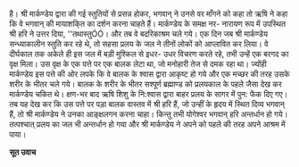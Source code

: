 है। श्री मार्कण्डेय द्वारा की गई स्तुतियों से प्रसन्न होकर, भगवान् ने उनसे वर माँगने को कहा तो ऋषि ने कहा कि वे भगवान् की मायाशकि्त का दर्शन करना चाहते हैं। मार्कण्डेय के समक्ष नर- नारायण रूप में उपस्थित श्री हरि ने उत्तर दिया, ''तथास्तुÓÓ। और तब वे बदरिकाश्रम चले गये। एक दिन जब श्री मार्कण्डेय सन्ध्याकालीन स्तुति कर रहे थे, तो सहसा प्रलय के जल ने तीनों लोकों को आप्लावित कर लिया। वे दीर्घकाल तक अकेले ही इस जल में बड़ी मुश्किल से इधर- उधर विचरण करते रहे, तभी उन्हें एक बरगद का वृक्ष मिला। उस वृक्ष के एक पत्ते पर एक बालक लेटा था, जो मनोहारी तेज से दमक रहा था। ज्योंही मार्कण्डेय इस पत्ते की ओर लपके कि वे बालक के श्वास द्वारा आकृष्ट हो गये और एक मच्छर की तरह उसके शरीर के भीतर चले गये। बालक के शरीर के भीतर सश्पूर्ण ब्रह्माण्ड को प्रलयकाल के पहले जैसा देख कर मार्कण्डेय चकित थे। क्षण-भर बाद ऋषि शिशु के नि:श्वास द्वारा बाहर प्रलय के सागर में पुन: फेंक दिए गए। तब यह देख कर कि उस पत्ते पर पड़ा बालक वास्तव में श्री हरि हैं, जो उन्हीं के हृदय में स्थित दिव्य भगवान् हैं, तो श्री मार्कण्डेय ने उनका आङ्क्षलगन करना चाहा। किन्तु तभी योगेश्वर भगवान् हरि अन्तर्धान हो गये। तत्पश्चात् प्रलय का जल भी अन्तर्धान हो गया और श्री मार्कण्डेय ने अपने को पहले की तरह अपने आश्रम में पाया।  

**सूत उवाच** 